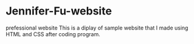 # Jennifer-Fu-website
prefessional website
This is a diplay of sample website that I made using HTML and CSS after coding program.

